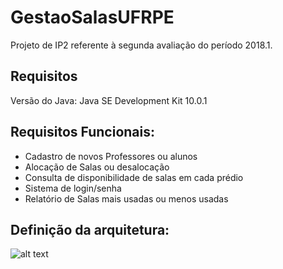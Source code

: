 # GestaoSalasUFRPE
Projeto de IP2 referente à segunda avaliação do período 2018.1.

## Requisitos

Versão do Java: Java SE Development Kit 10.0.1

## Requisitos Funcionais:

- Cadastro de novos Professores ou alunos
- Alocação de Salas ou desalocação
- Consulta de disponibilidade de salas em cada prédio
- Sistema de login/senha
- Relatório de Salas mais usadas ou menos usadas

## Definição da arquitetura: 

![alt text](https://imgur.com/iSVot4Z.png)

